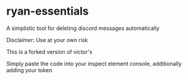 # ryan-essentials
A simplistic tool for deleting discord messages automatically

Disclaimer: Use at your own risk

This is a forked version of victor's

Simply paste the code into your inspect element console, additionally adding your token
